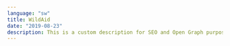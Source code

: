 ```yaml
---
language: "sw"
title: WildAid
date: "2019-08-23"
description: This is a custom description for SEO and Open Graph purposes, rather than the default generated excerpt. Simply add a description field to the frontmatter.
---
```


<main role="main">
    <section id="section__hero" className="hero" aria-label="Idadi ya simba iko hatarini, na wewe ndiyo suluhisho.">
        <component-hero
            content='{
                "headline": "Be the",
                "headlineAlt": "Pride",
                "subheadline": "Idadi ya simba iko hatarini, na wewe ndiyo suluhisho.",
                "buttonText": "Saidia Sasa",
                "url": "",
                "captionText": "Picha na Chris Schmid"
        }'></component-hero>
    </section>
    <section id="section__population" className="population" aria-label="Hizi ni sababu za simba kuwa hatarini">
        <component-population
            content='{
                "slides": [
                    {
                        "title": "",
                        "paragraph": "Kihistoria, simba walipatikana maeneo mengi Africa, leo wametoweka kutoka katika 94% ya maeneo hayo."
                    },
                    {
                        "title": "UJANGILI WA NYAMA PORI",
                        "paragraph": "Ujangili umepunguza mno mawindo ya simba. Mara nyingi pia simba hunaswa na mitego haramu iliyowekwa na majangili kwa ajili ya kupata nyama pori."
                    },
                    {
                        "title": "",
                        "paragraph": "Mifugo hugombania malisho na wanyamapori wala majani ambao ni chakula cha simba. Kitendo hiki huwasukuma wanyama wawindaji karibu zaidi na wanadamu. Mifugo inapouawa, mara nyingi simba huwa ndio walengwa wa kwanza wa mauaji ya kulipiza kisasi."
                    },
                    {
                        "title": "UVAMIZI WA BINADAMU",
                        "paragraph": "Ukizingatia kuna watu 350,000 kwa kila simba, kuna ushindani wa rasilimali kama ardhi ambao unakua. Makazi halisi ya Simba  yanazidi kuharibiwa ili kutengeneza mashamba."
                    },
                    {
                        "title": "",
                        "paragraph": "Ndani ya miaka 20 iliyopita pekee, idadi ya simba wanaoishi porini imeshuka kwa karibia nusu kutokana na vitisho hivi."
                    },
                    {
                        "title": "#bethepride",
                        "paragraph": "60% ya simba wa Tanzania bado wanaishi nje ya hifadhi. Chukua hatua sasa kwa kuendelea kusoma hapo chini."
                    }
                ],
                "africaMaps": [
                    {
                        "headline": "Hizi ni sababu za<br />simba kuwa hatarini",
                        "subheadline": "Maeneo ya<br />simba kihistoria",
                        "pic": "africa-image1@2x"
                    },
                    {
                        "headline": "Idadi ya Wanyama simba wanaokula wanapungua",
                        "subheadline": "",
                        "pic": "africa-image2@2x"
                    },
                    {
                        "headline": "Binadamu na simba wapo kwenye mgogoro",
                        "subheadline": "",
                        "pic": "africa-image3@2x"
                    },
                    {
                        "headline": "Shughuli za wanadamu ndio tishio kubwa",
                        "subheadline": "",
                        "pic": "africa-image4@2x"
                    },
                    {
                        "headline": "Simba wako hatarini",
                        "subheadline": "Sehemu  simba<br />wanapopatikana<br />kwa sasa",
                        "pic": "africa-image5@2x"
                    },
                    {
                        "headline": "Tanzania ina 40% ya simba wote waliobaki duniani.",
                        "subheadline": "",
                        "pic": "africa-image6@2x"
                    }
                ]
        }'></component-population>
    </section>
    <section id="section__video-feature" className="video-feature" aria-label="Subheadline">
        <component-video-feature
            content='{
                "headline": "Video Here",
                "subheadline": "Subheadline will go here.",
                "url": "http://www.youtube.com/embed/4aQwT3n2c1Q",
                "title": "iframe title",
                "paragraph": "Lorem ipsum dolor sit amet, consectetur adipiscing elit. Praesent consequat neque eu nunc semper, at pretium urna accumsan. Etiam et cursus eros, nec faucibus purus. Nullam ullamcorper malesuada mi, eu dictum ligula vulputate et. Maecenas sodales tincidunt pulvinar. In sit amet nulla convallis, bibendum massa gravida, posuere turpis. Vivamus condimentum justo nec mi dictum ornare. Nam fringilla sapien et sapien ornare gravida et sed ligula. Vivamus massa lorem, ullamcorper eget accumsan in, molestie non augue. Curabitur congue nunc eget tristique vestibulum. Aliquam erat volutpat. Aliquam sit amet ornare est. Vestibulum sollicitudin sodales commodo."
        }'></component-video-feature>
    </section>
    <section id="section__take-action" className="take-action" aria-label="Chukua Hatua">
        <component-take-action
            content='{
                "headline": "Chukua",
                "headlineAlt": "Hatua",
                "paragraph": "Njia bora zaidi ya kuchukukua hatua  ni kuwatumia viongozi, wenye ushawishi na wenyeuamuzi Tanzania, ujumbe kwa kupitia mtandao wa kijamii wa twitter usemao #bethepride okoa simba kabla hawajatoweka kabisa. Anza kwa kubofya kwenye akaunti iliopo hapo chini.",
                "buttonText": "View More",
                "buttonTextTwitter": "Send Tweet",
                "people": [{
                        "name": "Dk. John Magufuli",
                        "handle": "@MagufuliJP",
                        "title": "Raisi wa Tanzania",
                        "pic": "twitter-magufuli",
                        "personType": "politician"
                    },
                    {
                        "name": "Dk. Hamisi Kigwangalla",
                        "handle": "@HKigwangalla",
                        "title": "Waziri wa Maliasili na Utalii",
                        "pic": "twitter-kigwangalla",
                        "personType": "politician"
                    },
                    {
                        "name": "Diamond Platnumz",
                        "handle": "@diamondplatnumz",
                        "title": "Mwanamuziki",
                        "pic": "twitter-platnumz",
                        "personType": "influencer"
                    },
                    {
                        "name": "Fatma Karume",
                        "handle": "@fatma_karume",
                        "title": "Mwanasheria na Mwanaharakati",
                        "pic": "twitter-karume",
                        "personType": "politician"
                    },
                    {
                        "name": "Majaliwa Kassim",
                        "handle": "@majaliwa_kassim",
                        "title": "Waziri Mkuu",
                        "pic": "twitter-kassim",
                        "personType": "politician"
                    },
                    {
                        "name": "Gerson Msigwa",
                        "handle": "@MsigwaGerson",
                        "title": "Mkurugenzi wa Mawasiliano ya Raisi Ikulu",
                        "pic": "twitter-msigwa",
                        "personType": "politician"
                    },
                    {
                        "name": "Jokate Mwegelo",
                        "handle": "@jokateM",
                        "title": "Mkuu wa Wilaya ya Kisarawe",
                        "pic": "twitter-mwegelo",
                        "personType": "politician"
                    },
                    {
                        "name": "Masanja",
                        "handle": "@mkandamizaji",
                        "title": "Mchekeshaji",
                        "pic": "twitter-masanja",
                        "personType": "influencer"
                    },
                    {
                        "name": "Maria Sarungi Tsehai",
                        "handle": "@mariaSTsehai",
                        "title": "Mwanaharakati",
                        "pic": "twitter-tsehai",
                        "personType": "influencer"
                    },
                    {
                        "name": "Idris Sultan",
                        "handle": "@IdrisSultan",
                        "title": "Mchekeshaji na Muandishi",
                        "pic": "twitter-sultan",
                        "personType": "influencer"
                    },
                    {
                        "name": "Mwana Fa",
                        "handle": "@mwanaFA",
                        "title": "Rapa",
                        "pic": "twitter-fa",
                        "personType": "influencer"
                    },
                    {
                        "name": "Salama Zalhata Jabir",
                        "handle": "@EceJay",
                        "title": "Mtangazaji",
                        "pic": "twitter-jabir",
                        "personType": "influencer"
                    }
                ]
        }'></component-take-action>
    </section>
    <section id="section__simba-ni" className="simba-ni" aria-label="Simba ana maana gani kwako?">
        <component-simba-ni
            content='{
                "headline": "Sambaza Video",
                "headlineAlt": "\"Simba Ni\"",
                "subheadline": "Simba ana maana gani kwako?",
                "videoUrl": "http://www.youtube.com/embed/4aQwT3n2c1Q",
                "iframeTitle": "Simba ana maana gani kwako?",
                "title": "Kuhusu watu",
                "paragraph": "Nchini Tanzania, simba ni ishara  ambayo imeingiliana sana na utambulisho wetu wa taifa,  ikiwakilisha sio tu urithi wetu mkubwa wa asili, ila pia tabia tunazothamini na kuvaa kama taifa. Sifa kama nguvu, fahari, mamlaka, ujasiri na ustahimilivu. Ili kuongeza ufahamu juu ya kiasi gani simba ameingiliana sana na utambulisho wetu, tafadhali sambaza video ya Simba Ni. Kisha soma kuhusu watu wenye uhamasisho walioko kwenye video kwa kubofya kwenye wasifu wao.",
                "buttonText": "Kuhusu watu",
                "thumbnails": [
                    {
                        "pic": "MrishoMpoto-small",
                        "imageAltText": "Mrisho Mpoto"
                    },
                    {
                        "pic": "EricMajura-small",
                        "imageAltText": "Eric Majura"
                    },
                    {
                        "pic": "DrHamisiKigwangalla-small",
                        "imageAltText": "Dk. Hamisi Kigwangalla"
                    },
                    {
                        "pic": "MohammedDewji-small",
                        "imageAltText": "Mohammed Dewji"
                    },
                    {
                        "pic": "DrBernardKissui-small",
                        "imageAltText": "Dk. Bernard Kissui"
                    },
                    {
                        "pic": "BenjaminFernandes-small",
                        "imageAltText": "Benjamin Fernandes"
                    },
                    {
                        "pic": "NeriaAbdi-small",
                        "imageAltText": "Neria Abdi"
                    },
                    {
                        "pic": "BenPol-small",
                        "imageAltText": "Ben Pol"
                    },
                    {
                        "pic": "SamarahMutahaba-small",
                        "imageAltText": "Samarah Mutahaba"
                    }
                ],
                "people": [
                    {
                        "pic": "MrishoMpoto",
                        "imageAltText": "Mrisho Mpoto",
                        "name": "Mrisho Mpoto",
                        "title": "mshairi na msanii",
                        "paragraph": "Mrisho ni mshairi, mwigizaji, muongozaji na msimulizi maarufu, ambaye ana mapenzi makubwa na uigizaji wa mashairi ya Kiswahili. Kwa kuwa amekuwa na mapenzi makubwa na mazingira tangu akiwa mdogo, Mrisho ameamini kwa muda mrefu kuwa vitu vyote vya asili vinahitaji kulindwa na kutunzwa kwa upendo na kwa sababu hii ametunga nyimbo nyingi kuhusu thamani ya mazingira na athari za ujangili, ikiwemo wimbo maarufu uitwao \"Deni la Hisani\"."
                    },
                    {
                        "pic": "EricMajura",
                        "imageAltText": "Eric Majura",
                        "name": "Eric Majura",
                        "title": "Mr. Tanzania 2017",
                        "paragraph": "Eric anaamini kuwa anaweza kuelezewa kuwa ana roho na nguvu ya simba, kwa sababu ya uwajibikaji wake usiotetereka na kujitolea kwake katika fani ya kujenga mwili – alishinda mashindano ya Mr. Tanzania baada ya karibia miaka ishirini aliyotumia kuujenga mwili wake. Kwake yeye, simba sio tu muhimu kwa mazingira, ila ni chanzo cha kuhamasisha  watu wawe na  nguvu na msukumo wa mafanikio bora."
                    },
                    {
                        "pic": "DrHamisiKigwangalla",
                        "imageAltText": "Dk. Hamis Kigwangalla",
                        "name": "Dk. Hamis Kigwangalla",
                        "title": "Waziri wa Maliasili na Utalii",
                        "paragraph": "Dk. Kigwangalla ni daktari wa matibabu, mwandishi na mbunge wa Nzega tangu 2010. Alikuwa Makamu Waziri wa Afya tangu 2015 mpaka alipoteuliwa kwenye nafasi aliyomo sasa. Kama Waziri wa Maliasili na Utalii, ameongeza idadi ya Mbuga za Wanyama nchini toka 16 mpaka 21, ameanzisha kampeni ya “Pori Kwa Pori” kukabiliana na ukataji miti haramu kwenye hifadhi za misitu, na ameanzisha kampeni ya kuongeza utalii wa ndani."
                    },
                    {
                        "pic": "MohammedDewji",
                        "imageAltText": "Mohammed Dewji",
                        "name": "Mohammed Dewji",
                        "title": "Mjasiriamali na Mfadhili",
                        "paragraph": "Mohammed ni rais wa MeTL, kampuni ya Kiafrika inayojihusisha na viwanda mbalimbali na pia ni mmiliki wa Timu ya Mpira ya Simba. Mnamo mwaka 2016, Mohammed alitia saini Ahadi ya Kutoa (the Giving Pledge), ambayo ni ahadi ya kuchangia angalau nusu ya utajiri wake kwenda watu  wasiojiweza. Nchini Tanzania, amechangia sekta mbalimbali kama vile elimu, afya na maendeleo ya jamii. Kama balozi wa WildAid amesaidia kupaza sauti kuhusu umuhimu wa uhifadhi wa wanyamapori."
                    },
                    {
                        "pic": "DrBernardKissui",
                        "imageAltText": "Dk. Bernard Kissui",
                        "name": "Dk. Bernard Kissui",
                        "title": "Mtafiti wa Simba",
                        "paragraph": "Akiwa anajulikana kwenye medani ya uhifadhi wa simba, Dk. Kissui alianzisha Mradi wa Tarangire Lion kama mwanafunzi wa shahada ya uzamivu na anaendelea kuiendesha mpaka leo. Akiwa amefanya kazi kwa miaka mingi katika Mbuga ya Wanyama ya Serengeti ,Hifadhi ya Ngorongoro na hifadhi ya Tarangire, ana shauku sana na kuelewa sababu ya migogoro ya binadamu na simba na hufanya kazi kwa karibu na jamii za wafugaji kuwasaidia kupunguza mauaji ya simba kupitia hatua mbalimbali."
                    },
                    {
                        "pic": "BenjaminFernandes",
                        "imageAltText": "Benjamin Fernandes",
                        "name": "Benjamin Fernandes",
                        "title": "Mjasiriamali",
                        "paragraph": "Hodari wa teknolojia aliyehitimu katika Chuo cha Stanford nchini Marekani, Benjamin ni kama shujaa wa vijana aliyeacha kazi nzuri kule Marekani na kurudi nyumbani Tanzania kuanzisha kampuni yake ya huduma za kifedha iitwayo NALA, ambayo imezawadiwa tuzo mbali mbali. Yeye sio tu mhamasishaji wa kutembelea Mbuga za Tanzania, ambaye ameleta karibia wageni 1000 tanzania, ila pia aliamua kuiita kampuni yake jina la simba jike kwa sababu ya mchango wa simba majike katika kutunza familia zao."
                    },
                    {
                        "pic": "NeriaAbdi",
                        "imageAltText": "Neria Abdi",
                        "name": "Neria Abdi",
                        "title": "Afisa wa Migogoro ya Simba",
                        "paragraph": "Neria ni mmoja wa maafisa migogoro wawili tu wafanyao kazi kwenye Mradi wa Ruaha Carnivore, kazi ambayo ina changamoto nyingi tu. Mara nyingi Neria huwa mtu wa kwanza kuitwa baada ya mnyama yeyote mla nyama-sio tu simba- akiwa ameshambulia ng’ombe kwenye jamii zilizo ukingoni mwa Mbuga ya Ruaha.  Licha ya kuwepo kwa hali ngumu ambazo anatakiwa kutatua mara kwa mara, Neria anapenda kazi yake na amekuwa mtu anayeheshimika na mwenye mamlaka katika jamii yake kwa sababu ya kazi yake."
                    },
                    {
                        "pic": "BenPol",
                        "imageAltText": "Ben Pol",
                        "name": "Ben Pol",
                        "title": "Mwimbaji-mtunzi wa nyimbo",
                        "paragraph": "Mara nyingi akiitwa \"hodari wa nyimbo za miondoko laini\", Ben hutumia sauti yake ya kipekee sio tu kuimba nyimbo zinazopasua chati, ila pia hukemea biashara haramu ya wanyama pori na kuwaonyesha mamilioni ya mashabiki wake umuhimu wa kutembelea Mbuga za Tanzania. Akiwa balozi wa muda mrefu wa WildAid, Ben ametokea kwenye jumbe za video na filamu fupi  kuhusu simba na tembo."
                    },
                    {
                        "pic": "SamarahMutahaba",
                        "imageAltText": "Samarah Mutahaba",
                        "name": "Samarah Mutahaba",
                        "title": "Mwanafunzi",
                        "paragraph": "Samara mwenye umri wa miaka kumi amekuwa akiwapenda simba karibia maisha yake yote. Anakumbuka kumwona simba akitembea kwenye Bonde la Ngorongoro na kufikiria kuwa wana haki ya kuwa na uhuru wa kutembeatembea, kuvuta hewa safi na kuwa na familia zao. \"Simba ni wanyama wa kifahari,\" anasema \"na wa kipekee na ni viumbe vya Mungu\" na anatumaini bado watakuwepo hata kwenye vizazi vya watoto na wajukuu wake."
                    }
                ]
        }'></component-simba-ni>
    </section>
    <section id="section__unsung-heroes" className="unsung-heroes" aria-label="Kusherehekea watu wanaoleta mabadiliko.">
        <component-unsung-heroes
            content='{
                "headline": "Mashujaa wa Uhifadhi Wasiojulikana",
                "subheadline": "Kusherehekea watu wanaoleta mabadiliko.",
                "videos": [
                    {
                        "title": "iframe title 1",
                        "url": "http://www.youtube.com/embed/4aQwT3n2c1Q"
                    },
                    {
                        "title": "iframe title 2",
                        "url": "https://www.youtube.com/embed/hHW1oY26kxQ"
                    },
                    {
                        "title": "iframe title 3",
                        "url": "https://www.youtube.com/embed/Ltdd2RGkNUY"
                    },
                    {
                        "title": "iframe title 4",
                        "url": "http://www.youtube.com/embed/Bg_tJvCA8zw"
                    },
                    {
                        "title": "iframe title 5",
                        "url": "http://www.youtube.com/embed/Io6xuGmS5pM"
                    }
                ],
                "people": [
                    {
                        "name": "nametest1",
                        "title": "titletest1"
                    },
                    {
                        "name": "nametest2",
                        "title": "titletest2"
                    },
                    {
                        "name": "nametest3",
                        "title": "titletest3"
                    },
                    {
                        "name": "nametest4",
                        "title": "titletest4"
                    },
                    {
                        "name": "nametest5",
                        "title": "titletest5"
                    }
                ],
                "slides": [
                    {
                        "url": "http://i3.ytimg.com/vi/4aQwT3n2c1Q/maxresdefault.jpg",
                        "name": "nametest1",
                        "title": "titletest1",
                        "imageAltText": ""
                    },
                    {
                        "url": "http://i3.ytimg.com/vi/hHW1oY26kxQ/maxresdefault.jpg",
                        "name": "nametest2",
                        "title": "titletest2",
                        "imageAltText": ""
                    },
                    {
                        "url": "http://i3.ytimg.com/vi/Ltdd2RGkNUY/maxresdefault.jpg",
                        "name": "nametest3",
                        "title": "titletest3",
                        "imageAltText": ""
                    },
                    {
                        "url": "http://i3.ytimg.com/vi/Bg_tJvCA8zw/maxresdefault.jpg",
                        "name": "nametest4",
                        "title": "titletest4",
                        "imageAltText": ""
                    },
                    {
                        "url": "http://i3.ytimg.com/vi/Io6xuGmS5pM/maxresdefault.jpg",
                        "name": "nametest5",
                        "title": "titletest5",
                        "imageAltText": ""
                    }
                ],
                "paragraph": "<p>Yamat. Neria. Julius. Mandela. Bernard. Stefano. Kirerenjo. Unaweza usitambue majina haya, lakini hawa ni mashujaa wetu na tunatumaini watakuwa wa kwako- wao ni wanaume na wanawake wa kawaida wanaofanya kazi mchana (na wakati mwingine usiku) kwenye uhifadhi wa wanyamapori, wakichangia juhudi zao katika kulinda simba wa Tanzania na mazingira yao. Mfululizo wetu unaowamulika Mashujaa wasiojulikana wa Uhifadhi unawatambua watu ambao mara nyingi hawajulikani na hawaonekani mara kwa mara ambao wana nafasi kubwa sio tu katika kuhifadhi spishi hii pendwa ila pia katika kusaidia jamii ambazo zinapitia changamoto ya kuishi karibu nao.</p><p>Inaweza kuwa watetezi wa simba kama Julius na Mandela, waliofanya kazi kuzuia uwindaji wa kiasili wa simba, au mama anayefanya kazi, Yamat, anayekusanya habari za thamani sana zinazolisaidia shirika lake kufanya maamuzi yenye ufanisi ya kuzuia mashambulizi ya simba; au Kirerenjo, anayeelimisha wafugaji kuhusu kuchunga wanyama wao kwa ufanisi zaidi na kwa njia yenye madhara madogo zaidi kwenye makazi ya simba. Tafadhali tazama film zetu za mashujaa wa uhifadhi alafu uwaachie ujumbe wa kuwatia moyo.</p>",
                "lionImageAlt": "Simba"
        }'></component-unsung-heroes>
    </section>
    <section id="section__lion-life" className="lion-life" aria-label="Simba maishani mwangu">
        <component-lion-life
            content='{
                "headline": "Simba<br />Maishani Mwangu",
                "paragraph": "<p>Tunauona mchoro wa simba kila mahali, kuanzia noti za fedha mpaka kanga, fulana na mapambo. Ni ishara muhimu, sehemu ya historia yetu na simulizi, imekuwa ni sehemu kubwa sana ya utamaduni wetu mpaka mara nyingi hata hatuitambui. Ila sasa tunakutaka utuonyeshe uwepo katika maisha yako wa huyo simba aliyepuuzwa na kusahauliwa kwa muda mrefu kwa kupiga picha wakati wowote unapoona kitu chenye nembo au picha ya simba – inaweza kuwa kishikio cha ufunguo, mchoro, bango, fulana, hata tatoo! – na upakie kwenye  Instagram ukitumia alama za reli (hashtags) #simbamaishanimwangu  na #bethepride.</p><p>Tuambie kwa sentensi moja simba ana maana gani kwako na utaingizwa kwenye droo. Mshindi atapata safari iliyogharamiwa kwa kila kitu ya kwenda Serengeti Tanzania kuwaona simba katika mazingira yao  halisi, ambapo utalipiwa kukaa katika hoteli nzuri ya Alex Walker Serian iitwayo Serengeti Lamai. Ili kuangalia vigezo na masharti, <a href=\"https://www.instagram.com/wildaidafrica\">tazama hapa</a>.</p>",
                "buttonText": "Tuonyeshe Simba Wako",
                "buttonUrl": "https://www.instagram.com/wildaidafrica"
        }'></component-lion-life>
    </section>
    <section id="section__exhibition" className="exhibition" aria-label="Exhibition">
        <component-exhibition
            content='{
                "headline": "Exhibition",
                "paragraph": "Lorem ipsum dolor sit amet, consectetur adipiscing elit. Praesent consequat neque eu nunc semper, at pretium urna accumsan. Etiam et cursus eros, nec faucibus purus.",
                "slides": [
                    {
                        "pic": "exhibition-placeholder-image1",
                        "imageAltText": "Image alt text",
                        "caption": "Caption 1 - Lorem Ipsum is simply dummy text of the printing and typesetting industry."
                    },
                    {
                        "pic": "exhibition-placeholder-image2",
                        "imageAltText": "Image alt text",
                        "caption": "Caption 1 - Lorem Ipsum is simply dummy text of the printing and typesetting industry."
                    },
                    {
                        "pic": "exhibition-placeholder-image3",
                        "imageAltText": "Image alt text",
                        "caption": "Caption 1 - Lorem Ipsum is simply dummy text of the printing and typesetting industry."
                    }
                ],
                "events": [
                    {
                        "title": "Dar Es Salaam",
                        "when": "Date goes here",
                        "where": "Address goes here",
                        "more": "More info goes here"
                    },
                    {
                        "title": "Dar Es Salaam",
                        "when": "Date goes here",
                        "where": "Address goes here",
                        "more": "More info goes here"
                    }
                ]
        }'></component-exhibition>
    </section>
    <section id="section__media" className="media" aria-label="Katika Vyombo vya Habari">
        <component-media
            content='{
                "headline": "Katika Vyombo",
                "headlineAlt": "vya Habari",
                "mediaBlocks": [
                    {
                        "title": "Press Headline with Vertical Photo Can Go in this Block",
                        "href": "http://google.com"
                    },
                    {
                        "title": "Press Headline with No Photo Can Go in this Block",
                        "href": "http://google.com"
                    },
                    {
                        "title": "Press Headline with Horizontal Photo Can Go in this Block",
                        "href": "http://google.com"
                    },
                    {
                        "title": "Press Headline with Square Photo Can Go in this Block",
                        "href": "http://google.com"
                    }
                ],
                "linkText": "Read More",
                "buttonText": "View More"
        }'></component-media>
    </section>
    <section id="section__learn" className="learn" aria-label="Soma kuhusu hatari zinazowakabili simba.">
        <component-learn
            content='{
                "headline": "Kujifunza Zaidi",
                "subheadline": "Soma kuhusu hatari zinazowakabili simba.",
                "links": [
                    {
                        "text": "Let lions live report | Panthera & WildAid",
                        "href": "https://letlionslive.org"
                    },
                    {
                        "text": "Where lions once ruled, they are now quietly disappearing | National Geographic",
                        "href": "https://www.nationalgeographic.com/animals/2019/07/lion-numbers-halved-since-original-lion-king/"
                    },
                    {
                        "text": "Simba&apos;s future depends on putting communities at the forefront of lion conservation | Mongabay",
                        "href": "https://news.mongabay.com/2019/07/simbas-future-depends-on-putting-communities-at-the-forefront-of-lion-conservation-commentary/"
                    },
                    {
                        "text": "The lions of the Serengeti | Africa Geographic",
                        "href": "https://africageographic.com/blog/the-lions-of-the-serengeti/"
                    },
                    {
                        "text": "Lion defenders: How Tanzania stopped 90% of hunts in a national park | Independent",
                        "href": "https://www.independent.co.uk/travel/africa/tanzania-animal-conservation-project-stopped-hunts-lion-defenders-ruaha-national-park-a8229161.html"
                    },
                    {
                        "text": "It&apos;s Sarabi&apos;s pride, Mufasa just lives there: a biologist on The Lion King | The Conversation",
                        "href": "http://theconversation.com/its-sarabis-pride-mufasa-just-lives-there-a-biologist-on-the-lion-king-120660"
                    },
                    {
                        "text": "The truth about lions | Smithsonian.com",
                        "href": "https://www.smithsonianmag.com/science-nature/the-truth-about-lions-11558237/"
                    },
                    {
                        "text": "Nine lions found dead in the Serengeti | The Citizen",
                        "href": "https://www.thecitizen.co.tz/news/Nine-lions-found-dead-in-Serengeti/1840340-4591868-h03c04z/index.html"
                    },
                    {
                        "text": "Why poison is a growing threat to Africa&apos;s wildlife | National Geographic",
                        "href": "https://www.nationalgeographic.com/magazine/2018/08/poisoning-africa-kenya-maasai-pesticides-lions-poachers-conservationists/"
                    },
                    {
                        "text": "Living with lions | National Geographic",
                        "href": "https://www.nationalgeographic.com/magazine/2013/08/lion-conservation/"
                    },
                    {
                        "text": "The short happy life of a Serengeti lion | National Geographic",
                        "href": "https://www.nationalgeographic.com/magazine/2013/08/serengeti-lions/"
                    },
                    {
                        "text": "Lions like to cuddle too | Plos",
                        "href": "https://blogs.plos.org/everyone/2013/09/04/lions-like-to-cuddle-too/"
                    }
                ],
                "buttonText": "View More"
        }'></component-learn>
    </section>
    <section id="section__partners" className="partners" aria-label="Washirika">
        <component-partners
            content='{
                "headline": "Washirika",
                "logos": [
                    {
                        "url": "http://google.com",
                        "altText": "",
                        "pic": "partners-lion-recovery-fund"
                    },
                    {
                        "url": "http://google.com",
                        "altText": "",
                        "pic": "partners-tanzania-tourist-board"
                    },
                    {
                        "url": "http://google.com",
                        "altText": "",
                        "pic": "partners-coastal-aviation"
                    },
                    {
                        "url": "http://google.com",
                        "altText": "",
                        "pic": "partners-alex-walkers-serian"
                    },
                    {
                        "url": "http://google.com",
                        "altText": "",
                        "pic": "partners-ruaha-carnivore-project"
                    },
                    {
                        "url": "http://google.com",
                        "altText": "",
                        "pic": "partners-kope-lion"
                    },
                    {
                        "url": "http://google.com",
                        "altText": "",
                        "pic": "partners-tarangire"
                    },
                    {
                        "url": "http://google.com",
                        "altText": "",
                        "pic": "partners-tanzania-people-wildlife"
                    }
                ]
        }'></component-partners>
    </section>
</main>
<footer role="contentinfo">
    <component-footer
        content='{
            "links": [
                {
                    "text": "About the Crisis",
                    "href": "#section__population"
                },
                {
                    "text": "Chukua Hatua",
                    "href": "#section__take-action"
                },
                {
                    "text": "Sambaza Video ya \"Simba Ni\"",
                    "href": "#section__simba-ni"
                },
                {
                    "text": "Mashujaa wa Uhifadhi Wasiojulikana",
                    "href": "#section__unsung-heroes"
                },
                {
                    "text": "Simba maishani mwangu",
                    "href": "#section__lion-life"
                },
                {
                    "text": "Katika Vyombo vya Habari",
                    "href": "#section__media"
                },
                {
                    "text": "Kujifunza Zaidi",
                    "href": "#section__learn"
                },
                {
                    "text": "Washirika",
                    "href": "#section__partners"
                }
            ],
            "icons": [
                {
                    "url": "",
                    "pic": "icon-logo",
                    "altText": "WildAid Logo"
                },
                {
                    "url": "https://www.instagram.com/wildaidafrica",
                    "pic": "icon-instagram",
                    "altText": "WildAid Instagram Icon"
                },
                {
                    "url": "https://www.facebook.com/wildaidafrica",
                    "pic": "icon-facebook",
                    "altText": "WildAid Facebook Icon"
                },
                {
                    "url": "https://twitter.com/WildAidAfrica",
                    "pic": "icon-twitter",
                    "altText": "WildAid Twitter Icon"
                }
            ],
            "title": "Contact",
            "address": "333 Pine Street<br />Suite 300<br />San Francisco, CA 94104 USA",
            "addressOther": "info@someurl.com<br />+1 (415) 834-3174",
            "paragraph": "Shukrani za pekee kwa Chris Schmid kwa kupiga picha.",
            "privacyURL": "",
            "privacyText": "Privacy Policy",
            "copyright": "&nbsp;|&nbsp;Copyright &copy; 2019 WildAid. All rights reserved."
    }'></component-footer>
</footer>


